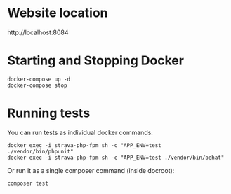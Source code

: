 # Website location

http://localhost:8084

# Starting and Stopping Docker

```
docker-compose up -d
docker-compose stop
```

# Running tests

You can run tests as individual docker commands:

```
docker exec -i strava-php-fpm sh -c "APP_ENV=test ./vendor/bin/phpunit"
docker exec -i strava-php-fpm sh -c "APP_ENV=test ./vendor/bin/behat"
```

Or run it as a single composer command (inside docroot):

```
composer test
```
